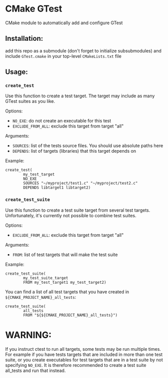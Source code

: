 # CMake GTest

CMake module to automatically add and configure GTest

## Installation:

add this repo as a submodule (don't forget to initialize subsubmodules) and include `GTest.cmake` in your top-level `CMakeLists.txt` file

## Usage:

### `create_test`

Use this function to create a test target. The target may include as many GTest suites as you like.

Options:
  - `NO_EXE`: do not create an executable for this test
  - `EXCLUDE_FROM_ALL`: exclude this target from target "all"
  
Arguments:
  - `SOURCES`: list of the tests source files. You should use absolute paths here
  - `DEPENDS`: list of targets (libraries) that this target depends on
  
Example: 

    create_test(
            my_test_target
            NO_EXE
            SOURCES "~/myproject/test1.c" "~/myproject/test2.c"
            DEPENDS libtarget1 libtarget2)
            

### `create_test_suite`

Use this function to create a test suite target from several test targets. Unfortunately, it's currently not possible to combine test suites.

Options:
  - `EXCLUDE_FROM_ALL`: exclude this target from target "all"

Arguments:
  - `FROM`: list of test targets that will make the test suite
  
Example:

    create_test_suite(
            my_test_suite_target
            FROM my_test_target1 my_test_target2)
            
You can find a list of all test targets that you have created in `${CMAKE_PROJECT_NAME}_all_tests`:

    create_test_suite(
            all_tests
            FROM "${${CMAKE_PROJECT_NAME}_all_tests}")
            
            
            
            
# WARNING:

If you instruct ctest to run all targets, some tests may be run multiple times. For example if you have tests targets that are included in more than one test suite, or you create executables for test targets that are in a test suite by not specifying `NO_EXE`. It is therefore recommended to create a test suite all_tests and run that instead.
